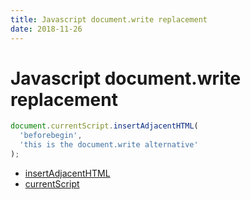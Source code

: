 ```yaml
---
title: Javascript document.write replacement
date: 2018-11-26
---
```


# Javascript document.write replacement

```js
document.currentScript.insertAdjacentHTML(
  'beforebegin', 
  'this is the document.write alternative'
);
```

* [insertAdjacentHTML](https://developer.mozilla.org/en-US/docs/Web/API/Element/insertAdjacentHTML)
* [currentScript](https://developer.mozilla.org/en-US/docs/Web/API/Document/currentScript)